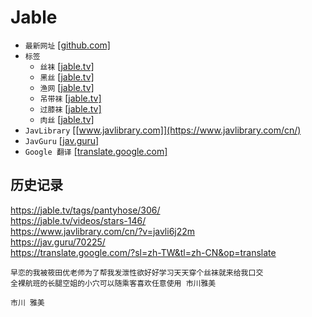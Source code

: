 # Jable
* `最新网址` [[github.com]](https://github.com/aj23koby4495612/aj23koby4495612)
* `标签`
    * `丝袜` [[jable.tv]](https://jable.tv/tags/pantyhose/)
    * `黑丝` [[jable.tv]](https://jable.tv/tags/black-pantyhose/)
    * `渔网` [[jable.tv]](https://jable.tv/tags/fishnets/)
    * `吊带袜` [[jable.tv]](https://jable.tv/tags/stockings/)
    * `过膝袜` [[jable.tv]](https://jable.tv/tags/knee-socks/)
    * `肉丝` [[jable.tv]](https://jable.tv/tags/flesh-toned-pantyhose/)
* `JavLibrary` [[www.javlibrary.com]](https://www.javlibrary.com/cn/)
* `JavGuru` [[jav.guru]](https://jav.guru/)
* `Google 翻译` [[translate.google.com]](https://translate.google.com/?sl=zh-TW&tl=zh-CN&op=translate)

## 历史记录
https://jable.tv/tags/pantyhose/306/  
https://jable.tv/videos/stars-146/  
https://www.javlibrary.com/cn/?v=javli6j22m  
https://jav.guru/70225/  
https://translate.google.com/?sl=zh-TW&tl=zh-CN&op=translate
```
早恋的我被筱田优老师为了帮我发泄性欲好好学习天天穿个丝袜就来给我口交
全裸航班的长腿空姐的小穴可以随乘客喜欢任意使用 市川雅美

市川 雅美 